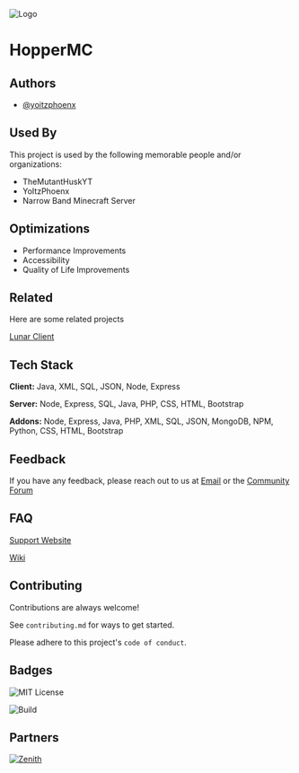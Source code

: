 
![Logo](https://media.discordapp.net/attachments/1115607515456086117/1163205123737145427/hoopper_nobg_50-removebg-preview.png)
# HopperMC

## Authors

- [@yoitzphoenx](https://www.github.com/yoitzphoenx)


## Used By

This project is used by the following memorable people and/or organizations:

- TheMutantHuskYT
- YoItzPhoenx
- Narrow Band Minecraft Server


## Optimizations

- Performance Improvements
- Accessibility
- Quality of Life Improvements


## Related

Here are some related projects

[Lunar Client](https://github.com/LunarClient)



## Tech Stack

**Client:** Java, XML, SQL, JSON, Node, Express

**Server:** Node, Express, SQL, Java, PHP, CSS, HTML, Bootstrap

**Addons:** Node, Express, Java, PHP, XML, SQL, JSON, MongoDB, NPM, Python, CSS, HTML, Bootstrap


## Feedback

If you have any feedback, please reach out to us at [Email](mailto:feedback@hoppermc.xyz) or the [Community Forum](community.hoppermc.xyz)


## FAQ

[Support Website](support.hoppermc.xyz)

[Wiki](wiki.hoppermc.xyz)


## Contributing

Contributions are always welcome!

See `contributing.md` for ways to get started.

Please adhere to this project's `code of conduct`.


## Badges

![MIT License](https://img.shields.io/badge/License-MIT-green.svg)

![Build](https://img.shields.io/badge/build-passing-brightgreen)

## Partners
[![Zenith](https://media.discordapp.net/attachments/1115607515456086117/1153261858455818290/20230918_131733.png)](https://zenithhost.org)
